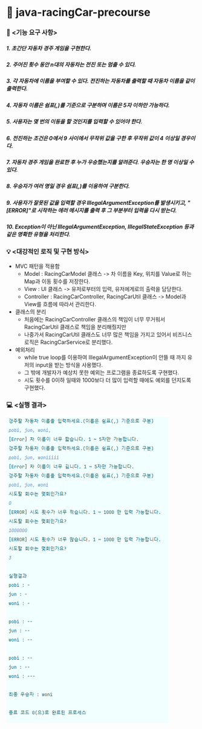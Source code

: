 # 🚗 java-racingCar-precourse

### 📑 <기능 요구 사항>
##### 1. 초간단 자동차 경주 게임을 구현한다.
##### 2. 주어진 횟수 동안 n대의 자동차는 전진 또는 멈출 수 있다.
##### 3. 각 자동차에 이름을 부여할 수 있다. 전진하는 자동차를 출력할 때 자동차 이름을 같이 출력한다.
##### 4. 자동차 이름은 쉼표(,)를 기준으로 구분하며 이름은 5자 이하만 가능하다.
##### 5. 사용자는 몇 번의 이동을 할 것인지를 입력할 수 있어야 한다.
##### 6. 전진하는 조건은 0에서 9 사이에서 무작위 값을 구한 후 무작위 값이 4 이상일 경우이다.
##### 7. 자동차 경주 게임을 완료한 후 누가 우승했는지를 알려준다. 우승자는 한 명 이상일 수 있다.
##### 8. 우승자가 여러 명일 경우 쉼표(,)를 이용하여 구분한다.
##### 9. 사용자가 잘못된 값을 입력할 경우 IllegalArgumentException를 발생시키고, "[ERROR]"로 시작하는 에러 메시지를 출력 후 그 부분부터 입력을 다시 받는다.
##### 10. Exception이 아닌 IllegalArgumentException, IllegalStateException 등과 같은 명확한 유형을 처리한다.

### 💡 <대강적인 로직 및 구현 방식>
- MVC 패턴을 적용함
  - Model : RacingCarModel 클래스 -> 차 이름을 Key, 위치를 Value로 하는 Map과 이동 횟수를 저장한다.
  - View : UI 클래스 -> 유저로부터의 입력, 유저에게로의 출력을 담당한다.
  - Controller : RacingCarController, RacingCarUtil 클래스 -> Model과 View를 흐름에 따라서 관리한다.
- 클래스의 분리
    - 처음에는 RacingCarController 클래스의 책임이 너무 무거워서 RacingCarUtil 클래스로 책임을 분리해줬지만 
    - 나중가서 RacingCarUtil 클래스도 너무 많은 책임을 가지고 있어서 비즈니스 로직은 RacingCarService로 분리했다.
- 예외처리
  - while true loop를 이용하여 IllegalArgumentException이 안뜰 때 까지 유저의 input을 받는 방식을 사용했다.
  - 그 밖에 개발자가 예상치 못한 예외는 프로그램을 종료하도록 구현했다.
  - 시도 횟수를 0이하 일때와 1000보다 더 많이 입력할 때에도 예외를 던지도록 구현했다.

### 💻 <실행 결과>
![img_1.png](img_1.png)